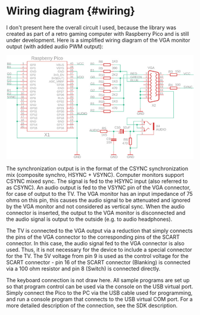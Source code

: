 # Wiring diagram    {#wiring}

I don't present here the overall circuit I used, because the library was created as part of a retro gaming computer with Raspberry Pico and is still under development. Here is a simplified wiring diagram of the VGA monitor output (with added audio PWM output):

![](www/img/PicoVGA_diagram.jpg)

The synchronization output is in the format of the CSYNC synchronization mix (composite synchro, HSYNC + VSYNC). Computer monitors support CSYNC mixed sync. The signal is fed to the HSYNC input (also referred to as CSYNC). An audio output is fed to the VSYNC pin of the VGA connector, for case of output to the TV. The VGA monitor has an input impedance of 75 ohms on this pin, this causes the audio signal to be attenuated and ignored by the VGA monitor and not considered as vertical sync. When the audio connector is inserted, the output to the VGA monitor is disconnected and the audio signal is output to the outside (e.g. to audio headphones).

The TV is connected to the VGA output via a reduction that simply connects the pins of the VGA connector to the corresponding pins of the SCART connector. In this case, the audio signal fed to the VGA connector is also used. Thus, it is not necessary for the device to include a special connector for the TV. The 5V voltage from pin 9 is used as the control voltage for the SCART connector - pin 16 of the SCART connector (Blanking) is connected via a 100 ohm resistor and pin 8 (Switch) is connected directly.

The keyboard connection is not draw here. All sample programs are set up so that program control can be used via the console on the USB virtual port. Simply connect the Pico to the PC via the USB cable used for programming, and run a console program that connects to the USB virtual COM port. For a more detailed description of the connection, see the SDK description.
